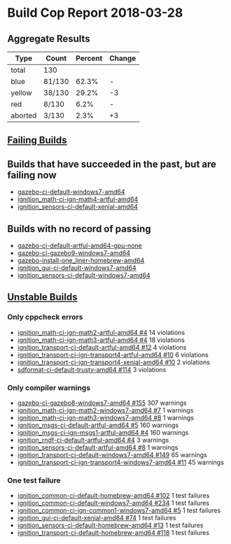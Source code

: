 # Build Cop Report 2018-03-28

## Aggregate Results
| Type | Count | Percent | Change |
|--|--|--|--|
| total | 130 | |  |
| blue | 81/130 | 62.3% | - |
| yellow | 38/130 | 29.2% | -3 |
| red | 8/130 | 6.2% | - |
| aborted | 3/130 | 2.3% | +3 |

## [Failing Builds](https://build.osrfoundation.org/view/main/view/BuildCopFail/)

## Builds that have succeeded in the past, but are failing now

* [gazebo-ci-default-windows7-amd64](https://build.osrfoundation.org/job/gazebo-ci-default-windows7-amd64)
* [ignition_math-ci-ign-math4-artful-amd64](https://build.osrfoundation.org/job/ignition_math-ci-ign-math4-artful-amd64)
* [ignition_sensors-ci-default-xenial-amd64](https://build.osrfoundation.org/job/ignition_sensors-ci-default-xenial-amd64)

## Builds with no record of passing
* [gazebo-ci-default-artful-amd64-gpu-none](https://build.osrfoundation.org/job/gazebo-ci-default-artful-amd64-gpu-none)
* [gazebo-ci-gazebo9-windows7-amd64](https://build.osrfoundation.org/job/gazebo-ci-gazebo9-windows7-amd64)
* [gazebo-install-one_liner-homebrew-amd64](https://build.osrfoundation.org/job/gazebo-install-one_liner-homebrew-amd64)
* [ignition_gui-ci-default-windows7-amd64](https://build.osrfoundation.org/job/ignition_gui-ci-default-windows7-amd64)
* [ignition_sensors-ci-default-windows7-amd64](https://build.osrfoundation.org/job/ignition_sensors-ci-default-windows7-amd64)

## [Unstable Builds](https://build.osrfoundation.org/view/main/view/BuildCopFail/)

### Only cppcheck errors

* [ignition_math-ci-ign-math2-artful-amd64 #4](https://build.osrfoundation.org/job/ignition_math-ci-ign-math2-artful-amd64/4) 14 violations
* [ignition_math-ci-ign-math3-artful-amd64 #4](https://build.osrfoundation.org/job/ignition_math-ci-ign-math3-artful-amd64/4) 18 violations
* [ignition_transport-ci-default-artful-amd64 #12](https://build.osrfoundation.org/job/ignition_transport-ci-default-artful-amd64/12) 4 violations
* [ignition_transport-ci-ign-transport4-artful-amd64 #10](https://build.osrfoundation.org/job/ignition_transport-ci-ign-transport4-artful-amd64/10) 6 violations
* [ignition_transport-ci-ign-transport4-xenial-amd64 #10](https://build.osrfoundation.org/job/ignition_transport-ci-ign-transport4-xenial-amd64/10) 2 violations
* [sdformat-ci-default-trusty-amd64 #114](https://build.osrfoundation.org/job/sdformat-ci-default-trusty-amd64/114) 3 violations

### Only compiler warnings

* [gazebo-ci-gazebo8-windows7-amd64 #155](https://build.osrfoundation.org/job/gazebo-ci-gazebo8-windows7-amd64/155) 307 warnings
* [ignition_math-ci-ign-math2-windows7-amd64 #7](https://build.osrfoundation.org/job/ignition_math-ci-ign-math2-windows7-amd64/7) 1 warnings
* [ignition_math-ci-ign-math3-windows7-amd64 #8](https://build.osrfoundation.org/job/ignition_math-ci-ign-math3-windows7-amd64/8) 1 warnings
* [ignition_msgs-ci-default-artful-amd64 #5](https://build.osrfoundation.org/job/ignition_msgs-ci-default-artful-amd64/5) 160 warnings
* [ignition_msgs-ci-ign-msgs1-artful-amd64 #4](https://build.osrfoundation.org/job/ignition_msgs-ci-ign-msgs1-artful-amd64/4) 160 warnings
* [ignition_rndf-ci-default-artful-amd64 #4](https://build.osrfoundation.org/job/ignition_rndf-ci-default-artful-amd64/4) 3 warnings
* [ignition_sensors-ci-default-artful-amd64 #8](https://build.osrfoundation.org/job/ignition_sensors-ci-default-artful-amd64/8) 1 warnings
* [ignition_transport-ci-default-windows7-amd64 #149](https://build.osrfoundation.org/job/ignition_transport-ci-default-windows7-amd64/149) 65 warnings
* [ignition_transport-ci-ign-transport4-windows7-amd64 #11](https://build.osrfoundation.org/job/ignition_transport-ci-ign-transport4-windows7-amd64/11) 45 warnings
### One test failure

* [ignition_common-ci-default-homebrew-amd64 #102](https://build.osrfoundation.org/job/ignition_common-ci-default-homebrew-amd64/102) 1 test failures
* [ignition_common-ci-default-windows7-amd64 #234](https://build.osrfoundation.org/job/ignition_common-ci-default-windows7-amd64/234) 1 test failures
* [ignition_common-ci-ign-common1-windows7-amd64 #5](https://build.osrfoundation.org/job/ignition_common-ci-ign-common1-windows7-amd64/5) 1 test failures
* [ignition_gui-ci-default-xenial-amd64 #74](https://build.osrfoundation.org/job/ignition_gui-ci-default-xenial-amd64/74) 1 test failures
* [ignition_sensors-ci-default-homebrew-amd64 #13](https://build.osrfoundation.org/job/ignition_sensors-ci-default-homebrew-amd64/13) 1 test failures
* [ignition_transport-ci-default-homebrew-amd64 #118](https://build.osrfoundation.org/job/ignition_transport-ci-default-homebrew-amd64/118) 1 test failures